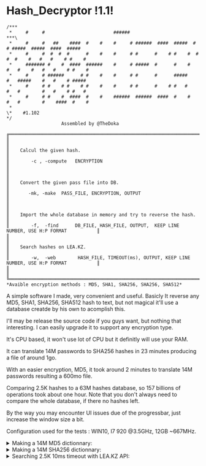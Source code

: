 # Hash_Decryptor !1.1!

	/***                                                      
	 *     #     #                         ######                                                    ***\       
	 *     #     #   ##    ####  #    #    #     # ######  ####  #####  #   # #####  #####  ####  #####  
	 *     #     #  #  #  #      #    #    #     # #      #    # #    #  # #  #    #   #   #    # #    # 
	 *     ####### #    #  ####  ######    #     # #####  #      #    #   #   #    #   #   #    # #    # 
	 *     #     # ######      # #    #    #     # #      #      #####    #   #####    #   #    # #####  
	 *     #     # #    # #    # #    #    #     # #      #    # #   #    #   #        #   #    # #   #  
	 *     #     # #    #  ####  #    #    ######  ######  ####  #    #   #   #        #    ####  #    # 
	 *                                                        
	\*    #1.102                                                                                        */                                                    
 						Assembled by @TheDoka

	╔════════════════════════════════════════════════════════════════════════════════════════════════════╗
	║                                                                                                    ║
	║    Calcul the given hash.                                                                          ║
	║        -c , -compute	 ENCRYPTION                                                                  ║
	║                                                                                                    ║
	║    Convert the given pass file into DB.                                                            ║
	║       -mk, -make  PASS_FILE, ENCRYPTION, OUTPUT                                                    ║
	║                                                                                                    ║
	║    Import the whole database in memory and try to reverse the hash.                                ║
	║        -f,  -find 	 DB_FILE, HASH_FILE, OUTPUT,  KEEP LINE NUMBER, USE H:P FORMAT		     ║
	║                                                                                                    ║
	║    Search hashes on LEA.KZ.                                                                        ║
	║        -w,  -web        HASH_FILE, TIMEOUT(ms), OUTPUT, KEEP LINE NUMBER, USE H:P FORMAT           ║
	║                                                                                                    ║
	╚════════════════════════════════════════════════════════════════════════════════════════════════════╝
	*Avaible encryption methods : MD5, SHA1, SHA256, SHA256, SHA512*
 
A simple software I made, very convenient and useful. Basicly It reverse any MD5, SHA1, SHA256, SHA512 hash to text, but not magical it'll use a database creatde by his own to acomplish this.

I'll may be release the source code if you guys want, but nothing that interesting. I can easily upgrade it to support any encryption type.

It's CPU based, it won't use lot of CPU but it definitly will use your RAM. 

It can translate 14M passwords to SHA256 hashes in 23 minutes producing a file of around 1go. 

With an easier encryption, MD5, it took around 2 minutes to translate 14M passwords resulting a 600mo file.

Comparing 2.5K hashes to a 63M hashes database, so 157 billions of operations took about one hour.
Note that you don't always need to compare the whole database, if there no hashes left.

By the way you may encounter UI issues due of the progressbar, just increase the window size a bit. 

Configuration used for the tests : WIN10, I7 920 @3.5GHz, 12GB ~667MHz.

<details>
	<summary>Making a 14M MD5 dictionnary:</summary>
	
![MAKING 14M MD5 DICTIONNARY](https://i.imgur.com/nndEEmZ.png)

![MAKING MD5 DONE](https://i.imgur.com/KXWw2Hn.png)

</details>

 <details>
 <summary>Making a 14M SHA256 dictionnary:</summary>
	
![MAKING 14M SHA256 DICTIONNARY](https://i.imgur.com/zrC6LJv.png)

While making dictionnary:

![MAKING SHA256 PERFORMANCE](https://i.imgur.com/k4lTqNb.png)

...

![MAKING SHA256 END](https://i.imgur.com/Dr9o6XG.png)

</details>

 <details>
 <summary>Searching 2.5K 10ms timeout with LEA.KZ API:</summary>
	
[OLD VERSION BUT STILL ACURATE]
![SEARCHING FROMWEB LEA.KZ](https://i.imgur.com/zKdpznj.png)

...

![SEARCHING FROMWEB LEA.KZ-END](https://i.imgur.com/S7aEfyk.png)
</details>


